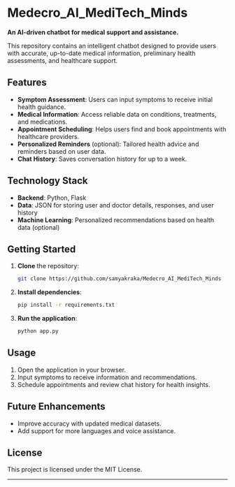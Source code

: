 
# Medecro_AI_MediTech_Minds

**An AI-driven chatbot for medical support and assistance.**

This repository contains an intelligent chatbot designed to provide users with accurate, up-to-date medical information, preliminary health assessments, and healthcare support.

## Features
- **Symptom Assessment**: Users can input symptoms to receive initial health guidance.
- **Medical Information**: Access reliable data on conditions, treatments, and medications.
- **Appointment Scheduling**: Helps users find and book appointments with healthcare providers.
- **Personalized Reminders** (optional): Tailored health advice and reminders based on user data.
- **Chat History**: Saves conversation history for up to a week.

## Technology Stack
- **Backend**: Python, Flask
- **Data**: JSON for storing user and doctor details, responses, and user history
- **Machine Learning**: Personalized recommendations based on health data (optional)

## Getting Started
1. **Clone** the repository:
   ```bash
   git clone https://github.com/samyakraka/Medecro_AI_MediTech_Minds
   ```
2. **Install dependencies**:
   ```bash
   pip install -r requirements.txt
   ```
3. **Run the application**:
   ```bash
   python app.py
   ```

## Usage
1. Open the application in your browser.
2. Input symptoms to receive information and recommendations.
3. Schedule appointments and review chat history for health insights.

## Future Enhancements
- Improve accuracy with updated medical datasets.
- Add support for more languages and voice assistance.

## License
This project is licensed under the MIT License.

--- 

